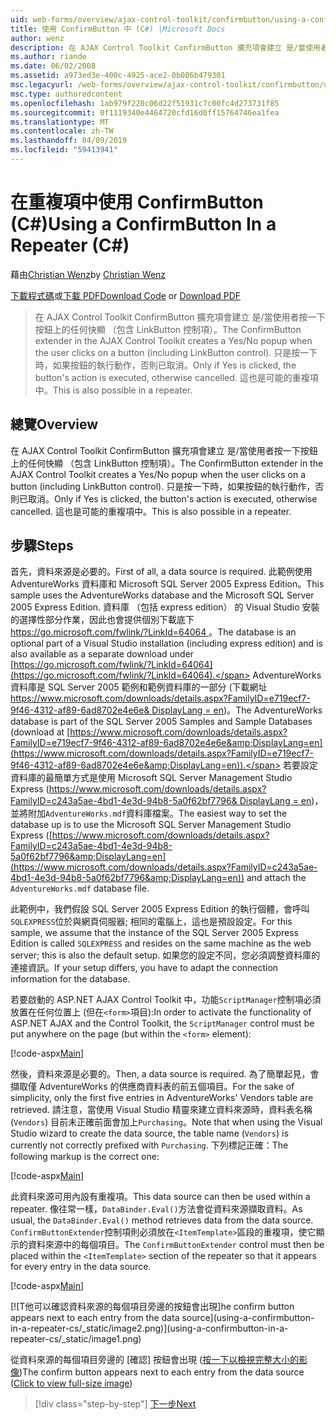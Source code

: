 ```yaml
---
uid: web-forms/overview/ajax-control-toolkit/confirmbutton/using-a-confirmbutton-in-a-repeater-cs
title: 使用 ConfirmButton 中 (C#) |Microsoft Docs
author: wenz
description: 在 AJAX Control Toolkit ConfirmButton 擴充項會建立 是/當使用者按一下按鈕上的任何快顯 （包含 LinkButton 控制項）。 只有當是...
ms.author: riande
ms.date: 06/02/2008
ms.assetid: a973ed3e-400c-4925-ace2-0b086b479301
msc.legacyurl: /web-forms/overview/ajax-control-toolkit/confirmbutton/using-a-confirmbutton-in-a-repeater-cs
msc.type: authoredcontent
ms.openlocfilehash: 1ab979f220c06d22f51931c7c00fc4d273731f85
ms.sourcegitcommit: 0f1119340e4464720cfd16d0ff15764746ea1fea
ms.translationtype: MT
ms.contentlocale: zh-TW
ms.lasthandoff: 04/09/2019
ms.locfileid: "59413941"
---
```

# <a name="using-a-confirmbutton-in-a-repeater-c"></a><span data-ttu-id="88d1c-104">在重複項中使用 ConfirmButton (C#)</span><span class="sxs-lookup"><span data-stu-id="88d1c-104">Using a ConfirmButton In a Repeater (C#)</span></span>

<span data-ttu-id="88d1c-105">藉由[Christian Wenz](https://github.com/wenz)</span><span class="sxs-lookup"><span data-stu-id="88d1c-105">by [Christian Wenz](https://github.com/wenz)</span></span>

<span data-ttu-id="88d1c-106">[下載程式碼](http://download.microsoft.com/download/8/6/d/86dea6c6-bb92-4fa6-aa14-f8c0f82100f5/ConfirmButton1.cs.zip)或[下載 PDF](http://download.microsoft.com/download/b/6/a/b6ae89ee-df69-4c87-9bfb-ad1eb2b23373/confirmbutton1CS.pdf)</span><span class="sxs-lookup"><span data-stu-id="88d1c-106">[Download Code](http://download.microsoft.com/download/8/6/d/86dea6c6-bb92-4fa6-aa14-f8c0f82100f5/ConfirmButton1.cs.zip) or [Download PDF](http://download.microsoft.com/download/b/6/a/b6ae89ee-df69-4c87-9bfb-ad1eb2b23373/confirmbutton1CS.pdf)</span></span>

> <span data-ttu-id="88d1c-107">在 AJAX Control Toolkit ConfirmButton 擴充項會建立 是/當使用者按一下按鈕上的任何快顯 （包含 LinkButton 控制項）。</span><span class="sxs-lookup"><span data-stu-id="88d1c-107">The ConfirmButton extender in the AJAX Control Toolkit creates a Yes/No popup when the user clicks on a button (including LinkButton control).</span></span> <span data-ttu-id="88d1c-108">只是按一下時，如果按鈕的執行動作，否則已取消。</span><span class="sxs-lookup"><span data-stu-id="88d1c-108">Only if Yes is clicked, the button's action is executed, otherwise cancelled.</span></span> <span data-ttu-id="88d1c-109">這也是可能的重複項中。</span><span class="sxs-lookup"><span data-stu-id="88d1c-109">This is also possible in a repeater.</span></span>


## <a name="overview"></a><span data-ttu-id="88d1c-110">總覽</span><span class="sxs-lookup"><span data-stu-id="88d1c-110">Overview</span></span>

<span data-ttu-id="88d1c-111">在 AJAX Control Toolkit ConfirmButton 擴充項會建立 是/當使用者按一下按鈕上的任何快顯 （包含 LinkButton 控制項）。</span><span class="sxs-lookup"><span data-stu-id="88d1c-111">The ConfirmButton extender in the AJAX Control Toolkit creates a Yes/No popup when the user clicks on a button (including LinkButton control).</span></span> <span data-ttu-id="88d1c-112">只是按一下時，如果按鈕的執行動作，否則已取消。</span><span class="sxs-lookup"><span data-stu-id="88d1c-112">Only if Yes is clicked, the button's action is executed, otherwise cancelled.</span></span> <span data-ttu-id="88d1c-113">這也是可能的重複項中。</span><span class="sxs-lookup"><span data-stu-id="88d1c-113">This is also possible in a repeater.</span></span>

## <a name="steps"></a><span data-ttu-id="88d1c-114">步驟</span><span class="sxs-lookup"><span data-stu-id="88d1c-114">Steps</span></span>

<span data-ttu-id="88d1c-115">首先，資料來源是必要的。</span><span class="sxs-lookup"><span data-stu-id="88d1c-115">First of all, a data source is required.</span></span> <span data-ttu-id="88d1c-116">此範例使用 AdventureWorks 資料庫和 Microsoft SQL Server 2005 Express Edition。</span><span class="sxs-lookup"><span data-stu-id="88d1c-116">This sample uses the AdventureWorks database and the Microsoft SQL Server 2005 Express Edition.</span></span> <span data-ttu-id="88d1c-117">資料庫 （包括 express edition） 的 Visual Studio 安裝的選擇性部分作業，因此也會提供個別下載底下[ https://go.microsoft.com/fwlink/?LinkId=64064 ](https://go.microsoft.com/fwlink/?LinkId=64064)。</span><span class="sxs-lookup"><span data-stu-id="88d1c-117">The database is an optional part of a Visual Studio installation (including express edition) and is also available as a separate download under [https://go.microsoft.com/fwlink/?LinkId=64064](https://go.microsoft.com/fwlink/?LinkId=64064).</span></span> <span data-ttu-id="88d1c-118">AdventureWorks 資料庫是 SQL Server 2005 範例和範例資料庫的一部分 (下載網址[ https://www.microsoft.com/downloads/details.aspx?FamilyID=e719ecf7-9f46-4312-af89-6ad8702e4e6e&amp; DisplayLang = en](https://www.microsoft.com/downloads/details.aspx?FamilyID=e719ecf7-9f46-4312-af89-6ad8702e4e6e&amp;DisplayLang=en))。</span><span class="sxs-lookup"><span data-stu-id="88d1c-118">The AdventureWorks database is part of the SQL Server 2005 Samples and Sample Databases (download at [https://www.microsoft.com/downloads/details.aspx?FamilyID=e719ecf7-9f46-4312-af89-6ad8702e4e6e&amp;DisplayLang=en](https://www.microsoft.com/downloads/details.aspx?FamilyID=e719ecf7-9f46-4312-af89-6ad8702e4e6e&amp;DisplayLang=en)).</span></span> <span data-ttu-id="88d1c-119">若要設定資料庫的最簡單方式是使用 Microsoft SQL Server Management Studio Express ([https://www.microsoft.com/downloads/details.aspx?FamilyID=c243a5ae-4bd1-4e3d-94b8-5a0f62bf7796&amp; DisplayLang = en](https://www.microsoft.com/downloads/details.aspx?FamilyID=c243a5ae-4bd1-4e3d-94b8-5a0f62bf7796&amp;DisplayLang=en))，並將附加`AdventureWorks.mdf`資料庫檔案。</span><span class="sxs-lookup"><span data-stu-id="88d1c-119">The easiest way to set the database up is to use the Microsoft SQL Server Management Studio Express ([https://www.microsoft.com/downloads/details.aspx?FamilyID=c243a5ae-4bd1-4e3d-94b8-5a0f62bf7796&amp;DisplayLang=en](https://www.microsoft.com/downloads/details.aspx?FamilyID=c243a5ae-4bd1-4e3d-94b8-5a0f62bf7796&amp;DisplayLang=en)) and attach the `AdventureWorks.mdf` database file.</span></span>

<span data-ttu-id="88d1c-120">此範例中，我們假設 SQL Server 2005 Express Edition 的執行個體，會呼叫`SQLEXPRESS`位於與網頁伺服器; 相同的電腦上，這也是預設設定。</span><span class="sxs-lookup"><span data-stu-id="88d1c-120">For this sample, we assume that the instance of the SQL Server 2005 Express Edition is called `SQLEXPRESS` and resides on the same machine as the web server; this is also the default setup.</span></span> <span data-ttu-id="88d1c-121">如果您的設定不同，您必須調整資料庫的連接資訊。</span><span class="sxs-lookup"><span data-stu-id="88d1c-121">If your setup differs, you have to adapt the connection information for the database.</span></span>

<span data-ttu-id="88d1c-122">若要啟動的 ASP.NET AJAX Control Toolkit 中，功能`ScriptManager`控制項必須放置在任何位置上 (但在`<form>`項目):</span><span class="sxs-lookup"><span data-stu-id="88d1c-122">In order to activate the functionality of ASP.NET AJAX and the Control Toolkit, the `ScriptManager` control must be put anywhere on the page (but within the `<form>` element):</span></span>

[!code-aspx[Main](using-a-confirmbutton-in-a-repeater-cs/samples/sample1.aspx)]

<span data-ttu-id="88d1c-123">然後，資料來源是必要的。</span><span class="sxs-lookup"><span data-stu-id="88d1c-123">Then, a data source is required.</span></span> <span data-ttu-id="88d1c-124">為了簡單起見，會擷取僅 AdventureWorks 的供應商資料表的前五個項目。</span><span class="sxs-lookup"><span data-stu-id="88d1c-124">For the sake of simplicity, only the first five entries in AdventureWorks' Vendors table are retrieved.</span></span> <span data-ttu-id="88d1c-125">請注意，當使用 Visual Studio 精靈來建立資料來源時，資料表名稱 (`Vendors`) 目前未正確前面會加上`Purchasing`。</span><span class="sxs-lookup"><span data-stu-id="88d1c-125">Note that when using the Visual Studio wizard to create the data source, the table name (`Vendors`) is currently not correctly prefixed with `Purchasing`.</span></span> <span data-ttu-id="88d1c-126">下列標記正確：</span><span class="sxs-lookup"><span data-stu-id="88d1c-126">The following markup is the correct one:</span></span>

[!code-aspx[Main](using-a-confirmbutton-in-a-repeater-cs/samples/sample2.aspx)]

<span data-ttu-id="88d1c-127">此資料來源可用內設有重複項。</span><span class="sxs-lookup"><span data-stu-id="88d1c-127">This data source can then be used within a repeater.</span></span> <span data-ttu-id="88d1c-128">像往常一樣，`DataBinder.Eval()`方法會從資料來源擷取資料。</span><span class="sxs-lookup"><span data-stu-id="88d1c-128">As usual, the `DataBinder.Eval()` method retrieves data from the data source.</span></span> <span data-ttu-id="88d1c-129">`ConfirmButtonExtender`控制項則必須放在`<ItemTemplate>`區段的重複項，使它顯示的資料來源中的每個項目。</span><span class="sxs-lookup"><span data-stu-id="88d1c-129">The `ConfirmButtonExtender` control must then be placed within the `<ItemTemplate>` section of the repeater so that it appears for every entry in the data source.</span></span>

[!code-aspx[Main](using-a-confirmbutton-in-a-repeater-cs/samples/sample3.aspx)]


[![T<span data-ttu-id="88d1c-130">他可以確認資料來源的每個項目旁邊的按鈕會出現]</span><span class="sxs-lookup"><span data-stu-id="88d1c-130">he confirm button appears next to each entry from the data source]</span></span>(using-a-confirmbutton-in-a-repeater-cs/_static/image2.png)](using-a-confirmbutton-in-a-repeater-cs/_static/image1.png)

<span data-ttu-id="88d1c-131">從資料來源的每個項目旁邊的 [確認] 按鈕會出現 ([按一下以檢視完整大小的影像](using-a-confirmbutton-in-a-repeater-cs/_static/image3.png))</span><span class="sxs-lookup"><span data-stu-id="88d1c-131">The confirm button appears next to each entry from the data source ([Click to view full-size image](using-a-confirmbutton-in-a-repeater-cs/_static/image3.png))</span></span>

> [!div class="step-by-step"]
> [<span data-ttu-id="88d1c-132">下一步</span><span class="sxs-lookup"><span data-stu-id="88d1c-132">Next</span></span>](using-a-confirmbutton-in-a-repeater-vb.md)

